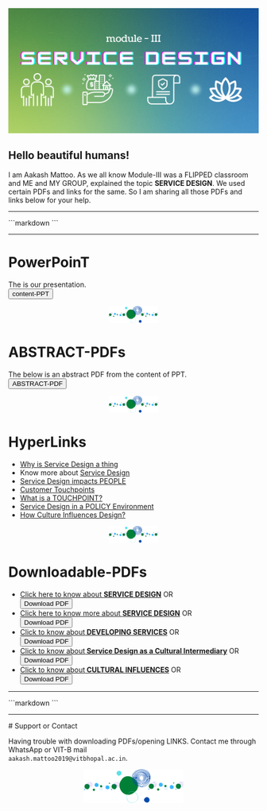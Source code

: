 <img src = "online activist.png" alt="WELCOME">

## **Hello beautiful humans!** <br>
I am Aakash Mattoo. As we all know Module-III was a FLIPPED classroom and ME and MY GROUP, explained the topic **SERVICE DESIGN**. We used certain PDFs and links for the same. So I am sharing all those PDFs and links below for your help.

<hr>
```markdown
```
<hr>

# PowerPoinT
The is our presentation.
<a href="SERVICE-DESIGN--ppt.pdf" target="_blank"><br>
	<button>content-PPT</button> </a> 
	


<p align="center">
  <img width="100" src="dot1.png">
</p>



# ABSTRACT-PDFs
The below is an abstract PDF from the content of PPT. 
<br>
<a href="SERVICE-DESIGN-abstract.pdf" target="_blank">
	<button>ABSTRACT-PDF</button> </a> 

	


<p align="center">
  <img width="100" src="dot1.png">
</p>



# HyperLinks

* <a href="https://boagworld.com/audio/service-design/#Why_is_Service_Design_a_Thing?" target="_blank">Why is Service Design a thing</a>
* Know more about <a href="https://www.nngroup.com/articles/service-design-101/" target="_blank">Service Design</a>
* <a href="https://brand24.com/blog/3-real-life-examples-of-good-customer-service-in-retail-from-companies-large-and-small/" target="_blank">Service Design impacts PEOPLE</a>
* <a href="https://www.interaction-design.org/literature/article/customer-touchpoints-the-point-of-interaction-between-brands-businesses-products-and-customers"  target="_blank">Customer Touchpoints</a>
* <a href="https://www.conductor.com/blog/2019/01/what-is-a-touchpoint-marketing-touchpoints-on-a-buyers-journey-in-2019/" target="_blank">What is a TOUCHPOINT?</a>
* <a href="https://medium.com/@angelquicksey/service-design-for-policy-b0a9408dced1#_ftn22" target="_blank">Service Design in a POLICY Environment</a>
* <a href="https://creativeword.uk.com/blog/localization/culture-influences-design/" target="_blank">How Culture Influences Design?</a>



<p align="center">
  <img width="100" src="dot1.png">
</p>



# Downloadable-PDFs

* <a href="Agile_Service_Design_Framework_Enfocus_Solutions.pdf" target="_blank">Click here to know about <b>SERVICE DESIGN</b></a>  OR 
  <br><a href="Agile_Service_Design_Framework_Enfocus_Solutions.pdf" download="Agile_Service_Design_Framework_Enfocus_Solutions.pdf">
    <button>Download PDF</button></a>
* <a href="sd.pdf" target="_blank">Click here to know more about <b>SERVICE DESIGN</b></a>  OR 
  <br><a href="sd.pdf" download="sd.pdf">
    <button>Download PDF</button></a>
* <a href="Design methods for developing services.pdf" target="_blank">Click to know about<b> DEVELOPING SERVICES</b></a>  OR 
  <br><a href="Design methods for developing services.pdf" download="Design methods for developing services.pdf">
    <button>Download PDF</button></a>
* <a href="Service Design as a Cultural Intermediary Translating cultural phenomena into services.pdf" target="_blank">Click to know about<b> Service Design as a Cultural Intermediary</b></a>  OR 
  <br><a href="Service Design as a Cultural Intermediary Translating cultural phenomena into services.pdf" download="Service Design as a Cultural Intermediary Translating cultural phenomena into services.pdf">
    <button>Download PDF</button></a>
 * <a href="DS42_P_554.pdf" target="_blank">Click to know about<b> CULTURAL INFLUENCES</b></a>  OR 
  <br><a href="DS42_P_554.pdf" download="DS42_P_554.pdf">
    <button>Download PDF</button></a>

<hr>
```markdown
```
<hr>
# Support or Contact

Having trouble with downloading PDFs/opening LINKS. Contact me through WhatsApp or VIT-B mail <br> ```aakash.mattoo2019@vitbhopal.ac.in```.
	


<p align="center">
  <img width="200" src="dot1.png">
</p>



